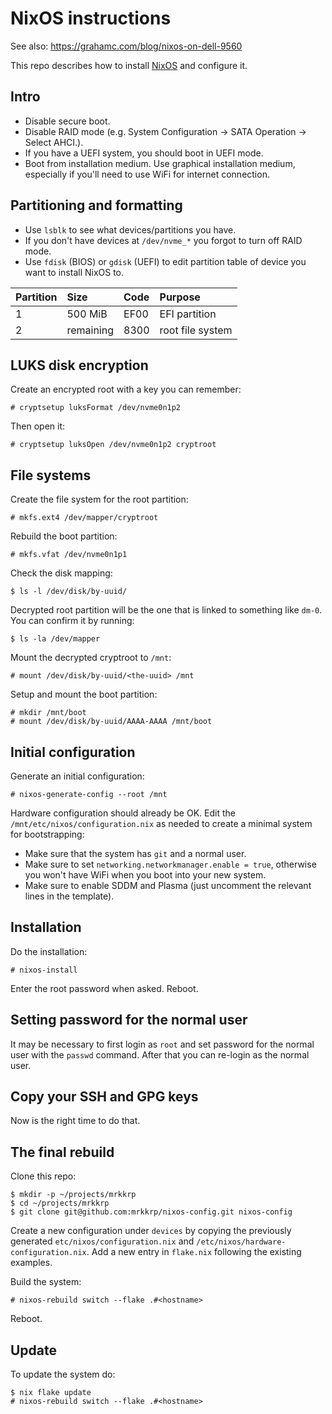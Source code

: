 # NixOS instructions

See also: https://grahamc.com/blog/nixos-on-dell-9560

This repo describes how to install [NixOS](https://nixos.org) and configure
it.

## Intro

* Disable secure boot.
* Disable RAID mode (e.g. System Configuration -> SATA Operation -> Select
  AHCI.).
* If you have a UEFI system, you should boot in UEFI mode.
* Boot from installation medium. Use graphical installation medium,
  especially if you'll need to use WiFi for internet connection.

## Partitioning and formatting

* Use `lsblk` to see what devices/partitions you have.
* If you don't have devices at `/dev/nvme_*` you forgot to turn off RAID
  mode.
* Use `fdisk` (BIOS) or `gdisk` (UEFI) to edit partition table of device you
  want to install NixOS to.

Partition  | Size      |  Code | Purpose
:----------|:----------|:------|:-------------
1          | 500 MiB   | EF00  | EFI partition
2          | remaining | 8300  | root file system

## LUKS disk encryption

Create an encrypted root with a key you can remember:

```console
# cryptsetup luksFormat /dev/nvme0n1p2
```

Then open it:

```console
# cryptsetup luksOpen /dev/nvme0n1p2 cryptroot
```

## File systems

Create the file system for the root partition:

```console
# mkfs.ext4 /dev/mapper/cryptroot
```

Rebuild the boot partition:

```console
# mkfs.vfat /dev/nvme0n1p1
```

Check the disk mapping:

```console
$ ls -l /dev/disk/by-uuid/
```

Decrypted root partition will be the one that is linked to something like
`dm-0`. You can confirm it by running:

```console
$ ls -la /dev/mapper
```

Mount the decrypted cryptroot to `/mnt`:

```console
# mount /dev/disk/by-uuid/<the-uuid> /mnt
```

Setup and mount the boot partition:

```console
# mkdir /mnt/boot
# mount /dev/disk/by-uuid/AAAA-AAAA /mnt/boot
```

## Initial configuration

Generate an initial configuration:

```console
# nixos-generate-config --root /mnt
```

Hardware configuration should already be OK. Edit the
`/mnt/etc/nixos/configuration.nix` as needed to create a minimal system for
bootstrapping:

* Make sure that the system has `git` and a normal user.
* Make sure to set `networking.networkmanager.enable = true`, otherwise you
  won't have WiFi when you boot into your new system.
* Make sure to enable SDDM and Plasma (just uncomment the relevant lines in
  the template).

## Installation

Do the installation:

```console
# nixos-install
```

Enter the root password when asked. Reboot.

## Setting password for the normal user

It may be necessary to first login as `root` and set password for the normal
user with the `passwd` command. After that you can re-login as the normal
user.

## Copy your SSH and GPG keys

Now is the right time to do that.

## The final rebuild

Clone this repo:

```console
$ mkdir -p ~/projects/mrkkrp
$ cd ~/projects/mrkkrp
$ git clone git@github.com:mrkkrp/nixos-config.git nixos-config
```

Create a new configuration under `devices` by copying the previously
generated `etc/nixos/configuration.nix` and
`/etc/nixos/hardware-configuration.nix`. Add a new entry in `flake.nix`
following the existing examples.

Build the system:

```consoule
# nixos-rebuild switch --flake .#<hostname>
```

Reboot.

## Update

To update the system do:

```console
$ nix flake update
# nixos-rebuild switch --flake .#<hostname>
```
